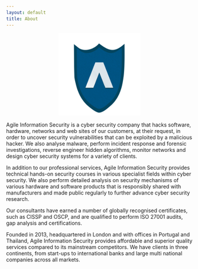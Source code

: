 ```yaml
---
layout: default
title: About
---
```


<p align="center"><img src="img/agile.png" width="222" height="222" ></p>

Agile Information Security is a cyber security company that hacks software, hardware, networks and web sites of our customers, at their request, in order to uncover security vulnerabilities that can be exploited by a malicious hacker. We also analyse malware, perform incident response and forensic investigations, reverse engineer hidden algorithms, monitor networks and design cyber security systems for a variety of clients.

In addition to our professional services, Agile Information Security provides technical hands-on security courses in various specialist fields within cyber security. 
We also perform detailed analysis on security mechanisms of various hardware and software products that is responsibly shared with manufacturers and made public regularly to further advance cyber security research.

Our consultants have earned a number of globally recognised certificates, such as CISSP and OSCP, and are qualified to perform ISO 27001 audits, gap analysis and certifications.

Founded in 2013, headquartered in London and with offices in Portugal and Thailand, Agile Information Security provides affordable and superior quality services compared to its  mainstream competitors. We have clients in three continents, from start-ups to international banks and large multi national companies across all markets.
